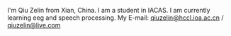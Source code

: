 I'm Qiu Zelin from Xian, China.
I am a student in IACAS.
I am currently learning eeg and speech processing.
My E-mail: qiuzelin@hccl.ioa.ac.cn / qiuzelin@live.com


